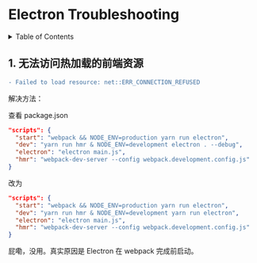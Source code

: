 # Electron Troubleshooting

<details>
<summary>Table of Contents</summary>

1. [无法访问热加载的前端资源](#1-无法访问热加载的前端资源)

</details>

## 1. 无法访问热加载的前端资源

```diff
- Failed to load resource: net::ERR_CONNECTION_REFUSED
```

解决方法：

查看 package.json

```json
"scripts": {
  "start": "webpack && NODE_ENV=production yarn run electron",
  "dev": "yarn run hmr & NODE_ENV=development electron . --debug",
  "electron": "electron main.js",
  "hmr": "webpack-dev-server --config webpack.development.config.js"
}
```

改为

```json
"scripts": {
  "start": "webpack && NODE_ENV=production yarn run electron",
  "dev": "yarn run hmr & NODE_ENV=development yarn run electron",
  "electron": "electron main.js",
  "hmr": "webpack-dev-server --config webpack.development.config.js"
}
```

屁嘞，没用。真实原因是 Electron 在 webpack 完成前启动。
